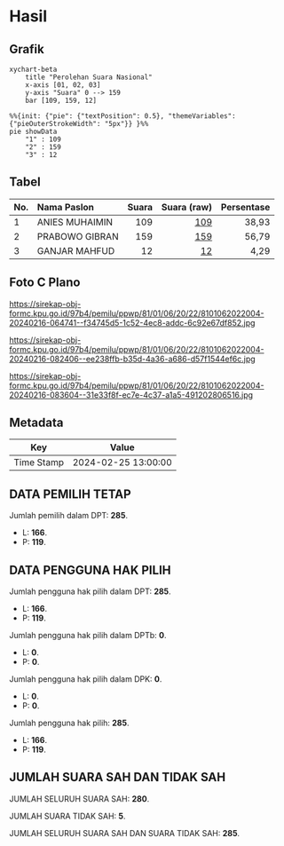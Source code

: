 # Hasil

## Grafik

```mermaid
xychart-beta
    title "Perolehan Suara Nasional"
    x-axis [01, 02, 03]
    y-axis "Suara" 0 --> 159
    bar [109, 159, 12]
```

```mermaid
%%{init: {"pie": {"textPosition": 0.5}, "themeVariables": {"pieOuterStrokeWidth": "5px"}} }%%
pie showData
    "1" : 109
    "2" : 159
    "3" : 12
```

## Tabel

| No. | Nama Paslon    | Suara | Suara (raw) | Persentase |
|:--- |:-------------- | -----:| -----------:| ----------:|
| 1   | ANIES MUHAIMIN | 109   | [109][p-1]  | 38,93      |
| 2   | PRABOWO GIBRAN | 159   | [159][p-2]  | 56,79      |
| 3   | GANJAR MAHFUD  | 12    | [12][p-3]   | 4,29       |


[p-1]: https://github.com/gigit-pemilu/pemilu-2024/blob/main/pilpres/hitung-suara/sub/81-maluku/sub/01-maluku-tengah/sub/06-seram-utara/sub/2022-sawai/sub/004-tps/sub/paslon-1.txt
[p-2]: https://github.com/gigit-pemilu/pemilu-2024/blob/main/pilpres/hitung-suara/sub/81-maluku/sub/01-maluku-tengah/sub/06-seram-utara/sub/2022-sawai/sub/004-tps/sub/paslon-2.txt
[p-3]: https://github.com/gigit-pemilu/pemilu-2024/blob/main/pilpres/hitung-suara/sub/81-maluku/sub/01-maluku-tengah/sub/06-seram-utara/sub/2022-sawai/sub/004-tps/sub/paslon-3.txt

## Foto C Plano

https://sirekap-obj-formc.kpu.go.id/97b4/pemilu/ppwp/81/01/06/20/22/8101062022004-20240216-064741--f34745d5-1c52-4ec8-addc-6c92e67df852.jpg

https://sirekap-obj-formc.kpu.go.id/97b4/pemilu/ppwp/81/01/06/20/22/8101062022004-20240216-082406--ee238ffb-b35d-4a36-a686-d57f1544ef6c.jpg

https://sirekap-obj-formc.kpu.go.id/97b4/pemilu/ppwp/81/01/06/20/22/8101062022004-20240216-083604--31e33f8f-ec7e-4c37-a1a5-491202806516.jpg


## Metadata

| Key        | Value               |
| ---------- | ------------------- |
| Time Stamp | 2024-02-25 13:00:00 |


## DATA PEMILIH TETAP

Jumlah pemilih dalam DPT: **285**.
 * L: **166**.
 * P: **119**.

## DATA PENGGUNA HAK PILIH

Jumlah pengguna hak pilih dalam DPT: **285**.
 * L: **166**.
 * P: **119**.

Jumlah pengguna hak pilih dalam DPTb: **0**.
 * L: **0**.
 * P: **0**.

Jumlah pengguna hak pilih dalam DPK: **0**.
 * L: **0**.
 * P: **0**.

Jumlah pengguna hak pilih: **285**.
 * L: **166**.
 * P: **119**.

## JUMLAH SUARA SAH DAN TIDAK SAH

JUMLAH SELURUH SUARA SAH: **280**.

JUMLAH SUARA TIDAK SAH: **5**.

JUMLAH SELURUH SUARA SAH DAN SUARA TIDAK SAH: **285**.


